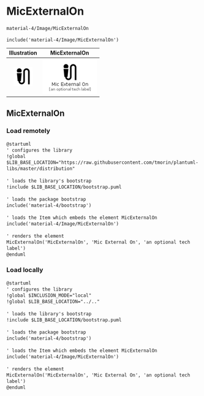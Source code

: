 # MicExternalOn


```text
material-4/Image/MicExternalOn
```

```text
include('material-4/Image/MicExternalOn')
```



| Illustration | MicExternalOn |
| :---: | :---: |
| ![illustration for Illustration](../../material-4/Image/MicExternalOn.png) | ![illustration for MicExternalOn](../../material-4/Image/MicExternalOn.Local.png) |




## MicExternalOn

### Load remotely
```plantuml
@startuml
' configures the library
!global $LIB_BASE_LOCATION="https://raw.githubusercontent.com/tmorin/plantuml-libs/master/distribution"

' loads the library's bootstrap
!include $LIB_BASE_LOCATION/bootstrap.puml

' loads the package bootstrap
include('material-4/bootstrap')

' loads the Item which embeds the element MicExternalOn
include('material-4/Image/MicExternalOn')

' renders the element
MicExternalOn('MicExternalOn', 'Mic External On', 'an optional tech label')
@enduml
```

### Load locally
```plantuml
@startuml
' configures the library
!global $INCLUSION_MODE="local"
!global $LIB_BASE_LOCATION="../.."

' loads the library's bootstrap
!include $LIB_BASE_LOCATION/bootstrap.puml

' loads the package bootstrap
include('material-4/bootstrap')

' loads the Item which embeds the element MicExternalOn
include('material-4/Image/MicExternalOn')

' renders the element
MicExternalOn('MicExternalOn', 'Mic External On', 'an optional tech label')
@enduml
```

